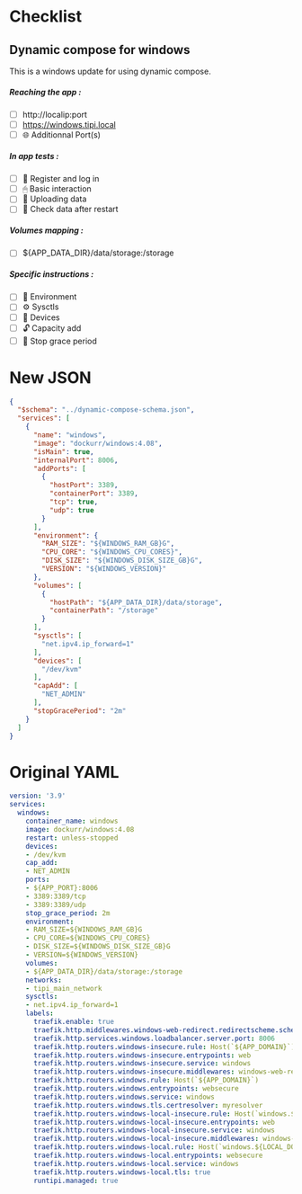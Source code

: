 # Checklist
## Dynamic compose for windows
This is a windows update for using dynamic compose.
##### Reaching the app :
- [ ] http://localip:port
- [ ] https://windows.tipi.local
- [ ] 🌐 Additionnal Port(s)
##### In app tests :
- [ ] 📝 Register and log in
- [ ] 🖱 Basic interaction
- [ ] 🌆 Uploading data
- [ ] 🔄 Check data after restart
##### Volumes mapping :
- [ ] ${APP_DATA_DIR}/data/storage:/storage
##### Specific instructions :
- [ ] 🌳 Environment
- [ ] ⚙ Sysctls
- [ ] 📱 Devices
- [ ] 🔓 Capacity add
- [ ] 👼 Stop grace period

# New JSON
```json
{
  "$schema": "../dynamic-compose-schema.json",
  "services": [
    {
      "name": "windows",
      "image": "dockurr/windows:4.08",
      "isMain": true,
      "internalPort": 8006,
      "addPorts": [
        {
          "hostPort": 3389,
          "containerPort": 3389,
          "tcp": true,
          "udp": true
        }
      ],
      "environment": {
        "RAM_SIZE": "${WINDOWS_RAM_GB}G",
        "CPU_CORE": "${WINDOWS_CPU_CORES}",
        "DISK_SIZE": "${WINDOWS_DISK_SIZE_GB}G",
        "VERSION": "${WINDOWS_VERSION}"
      },
      "volumes": [
        {
          "hostPath": "${APP_DATA_DIR}/data/storage",
          "containerPath": "/storage"
        }
      ],
      "sysctls": [
        "net.ipv4.ip_forward=1"
      ],
      "devices": [
        "/dev/kvm"
      ],
      "capAdd": [
        "NET_ADMIN"
      ],
      "stopGracePeriod": "2m"
    }
  ]
} 
```
# Original YAML
```yaml
version: '3.9'
services:
  windows:
    container_name: windows
    image: dockurr/windows:4.08
    restart: unless-stopped
    devices:
    - /dev/kvm
    cap_add:
    - NET_ADMIN
    ports:
    - ${APP_PORT}:8006
    - 3389:3389/tcp
    - 3389:3389/udp
    stop_grace_period: 2m
    environment:
    - RAM_SIZE=${WINDOWS_RAM_GB}G
    - CPU_CORE=${WINDOWS_CPU_CORES}
    - DISK_SIZE=${WINDOWS_DISK_SIZE_GB}G
    - VERSION=${WINDOWS_VERSION}
    volumes:
    - ${APP_DATA_DIR}/data/storage:/storage
    networks:
    - tipi_main_network
    sysctls:
    - net.ipv4.ip_forward=1
    labels:
      traefik.enable: true
      traefik.http.middlewares.windows-web-redirect.redirectscheme.scheme: https
      traefik.http.services.windows.loadbalancer.server.port: 8006
      traefik.http.routers.windows-insecure.rule: Host(`${APP_DOMAIN}`)
      traefik.http.routers.windows-insecure.entrypoints: web
      traefik.http.routers.windows-insecure.service: windows
      traefik.http.routers.windows-insecure.middlewares: windows-web-redirect
      traefik.http.routers.windows.rule: Host(`${APP_DOMAIN}`)
      traefik.http.routers.windows.entrypoints: websecure
      traefik.http.routers.windows.service: windows
      traefik.http.routers.windows.tls.certresolver: myresolver
      traefik.http.routers.windows-local-insecure.rule: Host(`windows.${LOCAL_DOMAIN}`)
      traefik.http.routers.windows-local-insecure.entrypoints: web
      traefik.http.routers.windows-local-insecure.service: windows
      traefik.http.routers.windows-local-insecure.middlewares: windows-web-redirect
      traefik.http.routers.windows-local.rule: Host(`windows.${LOCAL_DOMAIN}`)
      traefik.http.routers.windows-local.entrypoints: websecure
      traefik.http.routers.windows-local.service: windows
      traefik.http.routers.windows-local.tls: true
      runtipi.managed: true
 
```
